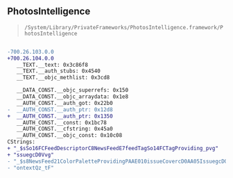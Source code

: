 ## PhotosIntelligence

> `/System/Library/PrivateFrameworks/PhotosIntelligence.framework/PhotosIntelligence`

```diff

-700.26.103.0.0
+700.26.104.0.0
   __TEXT.__text: 0x3c86f8
   __TEXT.__auth_stubs: 0x4540
   __TEXT.__objc_methlist: 0x3cd8

   __DATA_CONST.__objc_superrefs: 0x150
   __DATA_CONST.__objc_arraydata: 0x1e8
   __AUTH_CONST.__auth_got: 0x22b0
-  __AUTH_CONST.__auth_ptr: 0x12d8
+  __AUTH_CONST.__auth_ptr: 0x1350
   __AUTH_CONST.__const: 0x1bc78
   __AUTH_CONST.__cfstring: 0x45a0
   __AUTH_CONST.__objc_const: 0x10c08
CStrings:
+ "_$sSo16FCFeedDescriptorC8NewsFeedE7feedTagSo14FCTagProviding_pvg"
+ "ssuegcD0Vvg"
- "_$s8NewsFeed21ColorPaletteProvidingPAAE010issueCovercD0AA05IssuegcD0Vvg"
- "ontextQz_tF"

```

